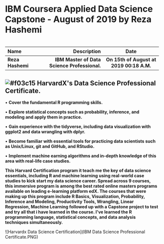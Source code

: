 # IBM Coursera Applied Data Science Capstone - August of 2019 by Reza Hashemi
# 

| Name | Description | Date
| :- |-------------: | :-:
| **Reza Hashemi**| **IBM Master of Data Science Professional.**  | __On 15th of August at 2019 00:18 A.M.__

## ![#f03c15](https://placehold.it/15/f03c15/000000?text=+) HarvardX's Data Science Professional Certificate.


• **Cover the fundamental R programming skills.**

• **Explore statistical concepts such as probability, inference, and modeling and apply them in practice.**

• **Gain experience with the tidyverse, including data visualization with ggplot2 and data wrangling with dplyr.**

• **Become familiar with essential tools for practicing data scientists such as Unix/Linux, git and GitHub, and RStudio.**

• **Implement machine earning algorithms and in-depth knowledge of this area with real-life case studies.**

__This Harvard Certification program it teach me the key of data science essentials, including R and machine learning using real-world case studies to kick start my data science career. **Spread across 9 courses**, this immersive program is among the best rated online masters programs available on leading e-learning platform edX. The courses that were making up this program include R Basics, Visualization, Probability, Inference and Modeling, Productivity Tools, Wrangling, Linear Regression, Machine Learning followed up with a Capstone project to test and try all that i have learned in the course. I've learned the R programming language, statistical concepts, and data analysis techniques simultaneously.__

![Harvardx Data Science Certification](IBM Data Science Professional Certificate.PNG)
